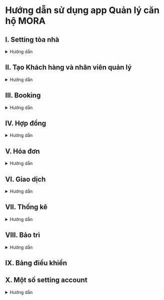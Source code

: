 # Hướng dẫn sử dụng app Quản lý căn hộ MORA

## I. Setting tòa nhà
<details>
 	<summary>Hướng dẫn</summary>
<b> Chọn mục Quản lý trong thanh sidebar </b>

### 1. Tạo tòa nhà

<details>
 	<summary>Hướng dẫn chi tiết</summary>

1. Chọn tạo tòa nhà
1. Nhập các thông tin tòa nhà bao
1. Nhập các thông tin tòa nhà bao gồm tên tòa nhà, tên viết tắt, chọn địa chỉ, ...
1. Chọn Đồng Ý

</details>

### 2. Tạo loại phòng

<details>
 	<summary>Hướng dẫn chi tiết</summary>

1. Chọn tòa nhà muốn setting
1. Chọn mục Loại Phòng
1. Nhấn nút Tạo loại phòng
1. Nhập tên loại phòng, số người tối đa, giá tham khảo
1. Chọn Đồng Ý

</details>

### 3. Tạo tầng

<details>
 	<summary>Hướng dẫn chi tiết</summary>

1. Chọn mục Tầng & Phòng
1. Chọn nút Tạo tầng
1. Nhập tên tầng
1. Chọn Đồng Ý

</details>

### 4. Tạo phòng

<details>
 	<summary>Hướng dẫn chi tiết</summary>

> [Lưu ý]
> Tạo phòng chỉ xuất hiện khi đã tạo Tầng

1. Chọn mục Tầng & Phòng
1. Chọn ô Tạo phòng
1. Nhập tên phòng, thời điểm thanh toán, loại phòng đã tạo, diện tích, sức chứa tham khảo và số tiền tham khảo. *(Tiền phòng này có thể thay đổi trong hợp đồng)*
1. Chọn Đồng Ý

</details>

### 5. Tạo dịch vụ

<details>
<summary>Hướng dẫn chi tiết</summary>


1. Chọn mục Dịch vụ
1. Chọn ô Tạo dịch vụ
1. Nhập tên dịch vụ, cách tính theo đồng hồ hoặc theo đơn vị, thời điểm thanh toán *(thời điểm thanh toán cuối tháng thường sử dụng cho tính theo đồng hồ điện hay nước)*, chọn đơn vị, mặc định trong hợp đồng, số tiền trên 1 đơn vị.
1. Chọn Đồng Ý

> [Lưu ý]
> **Mặc định trong hợp đồng** nếu được mở thì sẽ tự tạo ra kèm với hợp đồng

</details>

### 6. Phương thức thanh toán

<details>
<summary>Hướng dẫn chi tiết</summary>

1. Chọn mục Phương thức thanh toán
1. Tắt mở những phương thức thanh toán phù hợp với tòa nhà
</details>
</details>

## II. Tạo Khách hàng và nhân viên quản lý
 <details>
 	<summary>Hướng dẫn</summary>
 	
### 1. Tạo tài khoản khách hàng
<details>
<summary>Hướng dẫn chi tiết</summary>

1. Chọn Khách hàng bên thanh sidebar
1. Chọn nút Thêm mới
1. Chọn nút chụp ảnh hoặc tải ảnh lên để đưa CCCD lên hệ thống
1. Chọn nút tiếp tục nếu ảnh đúng hoặc nút xóa ảnh nếu ảnh không đúng 
1. Kiểm tra thông tin được hệ thống xác nhận *(chọn quay lại nếu thông tin sai)*
1. Nhập số điện thoại khách hàng *(không bắt buộc nhập email)*
1. Chọn nút hoàn tất
1. Kiểm tra lại khách hàng đã thêm mới
 
</details>

### 2. Tạo tài khoản nhân viên
<details>
<summary>Hướng dẫn chi tiết</summary>

1. Chọn mục Nhân viên quản lí
1. Thực hiện tương tự như thêm khách hàng từ bước 2 đến bước 6
1. Chọn tòa nhà nhân viên đó được giao công việc
1. Chọn vai trò của nhân viên
1. Chọn hoàn tất và kiểm tra lại nhân viên đã thêm mới

> [Lưu ý]
> **Nếu đã tồn tại nhân viên trong hệ thống nhưng chưa được thêm vào tòa nhà**
> 
> Chọn Nhân viên quản lý -> Thêm nhân viên vào tòa nhà -> chọn nhân viên -> Đồng ý

</details>

</details>

## III. Booking
 <details>
 	<summary>Hướng dẫn</summary>
 	
### 1. Đặt phòng
<details>
<summary>Hướng dẫn chi tiết</summary>

> [Lưu ý]
> Phải thêm khách hàng mới trước khi đặt phòng để có dữ liệu khách hàng

1. Chọn Phòng -> Danh sách phòng trên thanh sidebar
1. Chọn nút đặt phòng ở phòng cần đặt
1. Nhập số tiền đặt cọc cần thanh toán *(Mặc định là giá phòng khi tạo phòng ở mục quản lý)*
1. Chọn ngày nhận phòng
1. Chọn khách hàng đặt phòng *(Khách hàng này phải tồn tại trong hệ thống)*
1. Chọn đồng ý

</details>

### 2. Thanh toán tiền cọc
<details>
<summary>Hướng dẫn chi tiết</summary>

1. Chọn nút **Nhận tiền** ở góc phải màn hình
1. Chọn loại thanh toán là **Thanh toán cọc**
1. Chọn phòng cần thanh toán cọc
1. Nhập tổng tiền cọc *(Mặc định là tổng tiền cọc ở đặt phòng). Nếu khách hàng thanh toán một phần thì chỉnh sửa lại ô tổng tiền cọc
1. Chọn phương thức thanh toán
1. Chọn đồng ý

> [Lưu ý]
> Không thử nhập tiền cọc thanh toán cao hơn tiền cọc cần thanh toán khi đặt phòng
>
> Nếu sai tiền cọc cần thanh toán cần chỉnh sửa lại tiền cọc

</details>

### 3. Hủy booking
<details>
<summary>Hướng dẫn chi tiết</summary>

1. Chọn Phòng -> Danh sách đặt phòng trên thanh sidebar
1. Chọn dấu 3 chấm trên mục chức năng ở booking cần hủy
1. Chọn hủy bỏ
1. Chọn xác nhận

> [Lưu ý]
> Chỉ được hủy booking ở trạng thái **Đang đợi đặt cọc** và **Đợi nhận phòng**
>
> Nếu khách hàng đã đặt cọc số tiền đặt cọc sẽ được ghi nhận thành **Giao dịch khác**

</details>

### 4. Nhận phòng
<details>
<summary>Hướng dẫn chi tiết</summary>

1. Chọn Phòng -> Danh sách phòng -> Chọn phòng khách hàng cần nhận
1. Chọn nút nhận phòng
1. Chọn ngày bắt đầu và ngày kết thúc
1. Nhập số người ở
1. Nhập tiền phòng trong hợp đồng
1. Nhập ghi chú *(không bắt buộc)
1. Chọn đồng ý để tạo hợp đồng
1. Thêm khách hàng ở cùng phòng: 
	- Chọn dấu 3 chấm nơi Thông tin khách hàng bên phải màn hình
	- Chọn thêm khách hàng
	- Đồng ý 
1. Kiểm tra các dịch vụ trong phòng ở mục dịch vụ

> Các dịch vụ tính theo đơn vị là người sẽ dựa theo số khách hàng đã thêm ở bước 8 trong phòng

</details>

### 5. Chỉnh sửa tiền cọc
<details>
<summary>Hướng dẫn chi tiết</summary>

#### Trường hợp khách chưa đặt cọc
1. Chọn Phòng -> Đặt phòng ở thanh sidebar
1. Chọn nút 3 chấm ở mục chức năng -> chỉnh sửa
1. Sửa lại tiền cọc 
1. Chọn Lưu thay đổi 

#### Trường hợp khách đã đặt cọc
1. Chọn Phòng -> Danh sách phòng -> Chọn phòng khách hàng
1. Chọn mục giao dịch
1. Chọn nút xóa ở giao dịch cọc
1. Chọn đồng ý
1. Tiếp tục thực hiện như trường hợp chưa thanh toán

</details>


</details>

## IV. Hợp đồng
 <details>
 	<summary>Hướng dẫn</summary>
 	
### 1. Tạo hợp đồng
<details>
<summary>Hướng dẫn chi tiết</summary>

> Xem ở ở mục III. Booking, 4. Nhận phòng
	
</details>

### 2. Thêm người vào phòng
<details>
<summary>Hướng dẫn chi tiết</summary>

> Xem ở ở mục III. Booking, 4. Nhận phòng
	
</details>

### 3. Quản lý các dịch vụ trong phòng
<details>
<summary>Hướng dẫn chi tiết</summary>

1. Chọn phòng -> danh sách phòng -> mục dịch vụ
1. Một số tính năng
- Chọn ô Tạo dịch vụ nếu thiếu dịch vụ:
	- Chọn loại dịch vụ
	- Nhập số tiền nếu có giảm giá hoặc tăng giá đối với một số phòng
	- Chọn đồng ý
	> [Lưu ý] Nếu dịch vụ tính theo đồng hồ thì không thể nhập số lượng
- Sửa dịch vụ nếu sai:
	- Chọn dịch vụ cần chỉnh sửa
	- Chỉnh sửa -> Lưu thay đổi
- Xóa dịch vụ: 
	- Chọn nút biểu tưởng thùng rác trên dịch vụ

</details>

### 4. Chỉnh sửa gia hạn hợp đồng
<details>
<summary>Hướng dẫn chi tiết</summary>

1. Chọn tab phòng -> danh sách phòng -> Chọn phòng cần sửa hợp đồng -> Quản lý hợp đồng
1. Chọn chỉnh sửa hợp đồng
1. Có thể chỉnh sửa hợp đồng, gia hạn, thay người đại diện mới, thay đổi giá phòng trên hợp đồng
1. Kiểm tra thông tin và nhấn đồng ý

</details>

### 5. Trả phòng
<details>
<summary>Hướng dẫn chi tiết</summary>

1. Chọn tab phòng -> danh sách phòng -> Chọn phòng cần trả
1. Chọn quản lý hợp đồng -> Chọn trả phòng 
1. Kiểm tra thông tin về hóa đơn chưa thanh toán *(Nếu có)*
1. Chọn tiếp tục -> Nhập chi phí phát sinh (Nếu có). Trường hợp hư hỏng các thiết bị -> Nhấn dấu + gần số tiền
1. Nhấp tiếp tục
1. Kiểm tra thông tin trả phòng. 
	- Nếu khách hàng cần trả thêm tiền
		- Chọn phương thức thanh toán và khách hàng trả tiền 
		- Tích Xác nhận đã thu tiền
		- Xác nhận trả phòng
	- Nếu khách hàng được hòan tiền: 
		- Thực hiện như mục khách hàng cần trả thêm tiền
		- Tích xác nhận đã hoàn tiền và chọn trả phòng

</details>

### 6. Hủy hợp đồng
<details>
<summary>Hướng dẫn chi tiết</summary>


1. Chọn tab phòng -> danh sách phòng -> Chọn phòng cần trả
1. Chọn quản lý hợp đồng -> Chọn hủy hợp đồng
1. Thực hiện như khách hàng trả phòng nhưng sẽ không cần chọn Khách hàng hoàn tiền

> Trường hợp số tiền cọc không thể chi trả tất cả phí thì sẽ được ghi nhận vào hệ thống công nợ không đòi được

</details>

</details>

## V. Hóa đơn
 <details>
 	<summary>Hướng dẫn</summary>

### 1. Tạo hóa đơn

<details>
<summary>Hướng dẫn chi tiết</summary>

1. Chọn tab phòng -> danh sách phòng -> Chọn phòng cần tạo hóa đơn 
1. Chọn nút tạo hóa đơn
1. Chọn kì thanh toán 
1. Chọn ngày đến hạng
1. Kiểm tra giá tiền dịch vụ, tiền phòng, nhập số điện đầu cuối *(Có thể chỉnh sửa, tích bỏ các dịch vụ)
1. Chọn đồng ý để tạo hóa đơn

> [Lưu ý] Hóa đơn sẽ ngay lập tức gửi thông báo đến người dùng

</details>

### 2. Thanh toán hóa đơn
<details>
<summary>Hướng dẫn chi tiết</summary>

#### Cách 1: 
1. Chọn nút nhận tiền ở góc phải màn hình
1. Chọn loại thanh toán: Hóa đơn -> Chọn phòng -> Chọn khách hàng thanh toán -> chọn hóa đơn
1. Nhập số tiền thanh toán (Có thể thanh toán một phần cho hóa đơn)
1. Chọn Phương thức thanh toán của khách hàng
1. Nhấn đồng ý


#### Cách 2:
1. Chọn hóa đơn cần thanh toán
1. Trong chi tiết hóa đơn có nút thanh toán hóa đơn bên góc phải màn hình
1. Kiểm tra lại số tiền thanh toán
1. Chọn phương thức thanh toán
1. Nhấn đồng ý

</details>

### 3. Hủy hóa đơn
<details>
<summary>Hướng dẫn chi tiết</summary>

1. Chọn hóa đơn cần hủy
1. Trong chi tiết hóa đơn có nút hủy hóa đơn bên góc phải màn hình
1. Nhấn đồng ý

> [Lưu ý] Chỉ được hủy hóa đơn khi chưa có giao dịch. Nếu có giao dịch phải xóa giao dịch trước khi hủy hóa đơn

</details>

### 4. Xóa giao dịch hóa đơn
<details>
<summary>Hướng dẫn chi tiết</summary>

1. Chọn tab phòng -> danh sách phòng -> Chọn phòng cần xóa giao dịch
1. Chọn tab giao dịch 
1. nhấn nút Xóa với giao dịch cần xóa
1. Nhấn đồng ý

</details>

### 5. Tạo hóa đơn hàng loạt
<details>
<summary>Hướng dẫn chi tiết</summary>

1. Chọn mục hóa đơn bên thanh sidebar
1. Chọn Tạo hóa đơn hàng loạt
1. Chọn kì thanh toán toán
1. Chọn ngày đến hạn
1. Nhấn tạo hóa hơn nháp
1. Toàn bộ hóa đơn trong hệ thống sẽ được **tạo 1 lần duy nhất** trong kì thanh toán đã chọn
1. Kiểm tra chỉnh sửa tất cả các hóa đơn. 
	- Chọn lưu hóa đơn nháp nếu chưa muốn xác nhận
	- Chọn xác nhận hóa đơn sẽ được tạo và gửi đến khách hàng 

</details>

### 6. Kiểm tra tình trạng hóa đơn
<details>
<summary>Hướng dẫn chi tiết</summary>

1. Chọn mục hóa đơn trên thanh sidebar
1. Hệ thống sẽ liệt kê toàn bộ các hóa đơn trong tòa nhà
1. Chọn lọc theo trạng thái, tầng, phòng để kiểm tra hóa đơn

</details>
</details>

## VI. Giao dịch
 <details>
 <summary>Hướng dẫn</summary>
 	
 1. Hệ thống bao gồm 3 loại giao dịch chính:
 	- Giao dịch cọc
 	- Giao dịch phòng
 	- Giao dịch khác
 2. Tất cả được nằm trong nút chi tiền và nhận tiền ở góc phải màn hình.
 
 </details>
 
## VII. Thống kê

<details>
<summary>Hướng dẫn</summary>
 	
### 1. Hợp đồng sắp hết hạn
1. Chọn thống kê -> Sắp đến hạn
2. Chọn ngày tháng để kiểm tra
	
### 2. Booking chưa nhận phòng
1. Chọn thống kê -> Chưa nhận phòng
2. Chọn ngày tháng để kiểm tra

### 3. Giao dịch
1. Chọn thống kê -> Giao dịch
2. Chọn mục cần kiểm tra

 </details>
 
## VIII. Bảo trì
 <details>
 <summary>Hướng dẫn</summary>
 
### 1. Tạo công việc
1. Chọn mục bảo trì ở thanh sidebar
1. Nhấn tạo công việc 
1. Điền thông tin tên công việc, nhân viên phụ trách, ngày hết hạn, nhãn công việc, ghi chú và gửi hình ảnh
1. Chọn đồng ý

### 2. Giao nhân viên xử lý bảo trì
1. Chọn công việc cần được giao
1. Chọn nhân viên phụ trách
1. Kéo qua trạng thái **bảo trì đã tiếp nhận**

### 3. Bình luận
1. Chọn công việc cần bình luận gửi ảnh
1. Thực hiện bình luận, thêm ảnh
1. Nhấn nút mũi tên gửi

### 4. Xóa công việc
1. Chọn công việc cần xóa
1. Nhấn thùng rác bên góc trái

 </details>
 
## IX. Bảng điều khiển
## X. Một số setting account
 <details>
 	<summary>Hướng dẫn</summary>
 	
### 1. Đổi mật khẩu
1. Chọn avatar góc phải màn hình
1. Chọn đổi mật khẩu
1. Nhập mật khẩu cũ và mới 
1. Chọn Đồng ý

### 2. Logout
1. Chọn avatar góc phải màn hình
1. Chọn đăng xuất

 </details>

